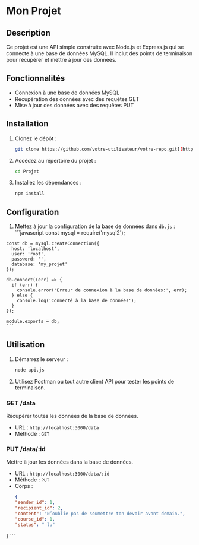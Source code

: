 # Mon Projet

## Description
Ce projet est une API simple construite avec Node.js et Express.js qui se connecte à une base de données MySQL. Il inclut des points de terminaison pour récupérer et mettre à jour des données.

## Fonctionnalités
- Connexion à une base de données MySQL
- Récupération des données avec des requêtes GET
- Mise à jour des données avec des requêtes PUT

## Installation

1. Clonez le dépôt :
    ```sh
    git clone https://github.com/votre-utilisateur/votre-repo.git](https://github.com/nabilabel123/Projet.git)
    ```
2. Accédez au répertoire du projet :
    ```sh
    cd Projet
    ```
3. Installez les dépendances :
    ```sh
    npm install
    ```

## Configuration

   1. Mettez à jour la configuration de la base de données dans `db.js` :
    ```javascript
    const mysql = require('mysql2');

    const db = mysql.createConnection({
      host: 'localhost',
      user: 'root',
      password: '',
      database: 'my_projet'
    });

    db.connect((err) => {
      if (err) {
        console.error('Erreur de connexion à la base de données:', err);
      } else {
        console.log('Connecté à la base de données');
      }
    });

    module.exports = db;
    ```

## Utilisation

1. Démarrez le serveur :
    ```sh
    node api.js
    ```

2. Utilisez Postman ou tout autre client API pour tester les points de terminaison.

### GET /data
Récupérer toutes les données de la base de données.
- URL : `http://localhost:3000/data`
- Méthode : `GET`

### PUT /data/:id
Mettre à jour les données dans la base de données.
- URL : `http://localhost:3000/data/:id`
- Méthode : `PUT`
- Corps :
    ```json
    {
  "sender_id": 1,
  "recipient_id": 2,
  "content": "N’oublie pas de soumettre ton devoir avant demain.",
  "course_id": 1,
  "status": " lu"
}
    ```

